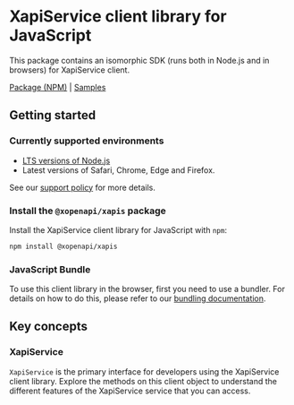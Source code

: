 # XapiService client library for JavaScript

This package contains an isomorphic SDK (runs both in Node.js and in browsers) for XapiService client.



[Package (NPM)](https://www.npmjs.com/package/@xopenapi/xapis) |
[Samples](https://github.com/Azure-Samples/azure-samples-js-management)

## Getting started

### Currently supported environments

- [LTS versions of Node.js](https://github.com/nodejs/release#release-schedule)
- Latest versions of Safari, Chrome, Edge and Firefox.

See our [support policy](https://github.com/Azure/azure-sdk-for-js/blob/main/SUPPORT.md) for more details.


### Install the `@xopenapi/xapis` package

Install the XapiService client library for JavaScript with `npm`:

```bash
npm install @xopenapi/xapis
```



### JavaScript Bundle
To use this client library in the browser, first you need to use a bundler. For details on how to do this, please refer to our [bundling documentation](https://aka.ms/AzureSDKBundling).

## Key concepts

### XapiService

`XapiService` is the primary interface for developers using the XapiService client library. Explore the methods on this client object to understand the different features of the XapiService service that you can access.

